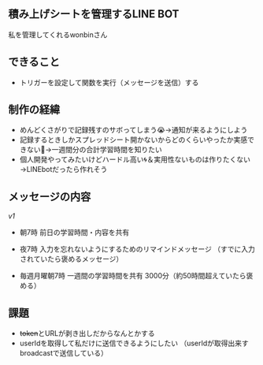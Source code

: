 ## 積み上げシートを管理するLINE BOT

私を管理してくれるwonbinさん

## できること

- トリガーを設定して関数を実行（メッセージを送信）する

## 制作の経緯
- めんどくさがりで記録残すのサボってしまう😭→通知が来るようにしよう
- 記録するときしかスプレッドシート開かないからどのくらいやったか実感できない🤔→一週間分の合計学習時間を知りたい
- 個人開発やってみたいけどハードル高い🌀＆実用性ないものは作りたくない→LINEbotだったら作れそう

## メッセージの内容

*v1*
- 朝7時
  前日の学習時間・内容を共有

- 夜7時
  入力を忘れないようにするためのリマインドメッセージ
  （すでに入力されていたら褒めるメッセージ）

- 毎週月曜朝7時
  一週間の学習時間を共有
  3000分（約50時間超えていたら褒める）

## 課題

- ~~token~~とURLが剥き出しだからなんとかする
- userIdを取得して私だけに送信できるようにしたい
  （userIdが取得出来すbroadcastで送信している）
